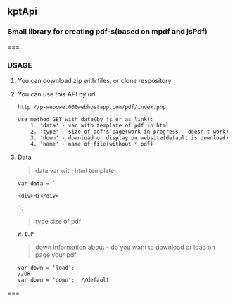 kptApi
---

### Small library for creating pdf-s(based on mpdf and jsPdf)

===

### USAGE

1. You can download zip with files, or clone respository

2. You can use this API by url

    ```
    http://p-webowe.000webhostapp.com/pdf/index.php

    Use method GET with data(by js or as link):
        1. 'data' - var with template of pdf in html
        2. 'type' - size of pdf's page(work in progress - doesn't work)
        3. 'down' - download or display on website(default is download)
        4. 'name' - name of file(without *.pdf)
    ```


3. Data

    >data
    >var with html template
    ```
    var data = `

    <div>Hi</div>

    `;
    ```

    >type
    >size of pdf
    ```
    W.I.P
    ```

    >down
    information about - do you want to download or load on page your pdf
    ```
    var down = 'load';
    //OR
    var down = 'down';  //default
    ```


===

